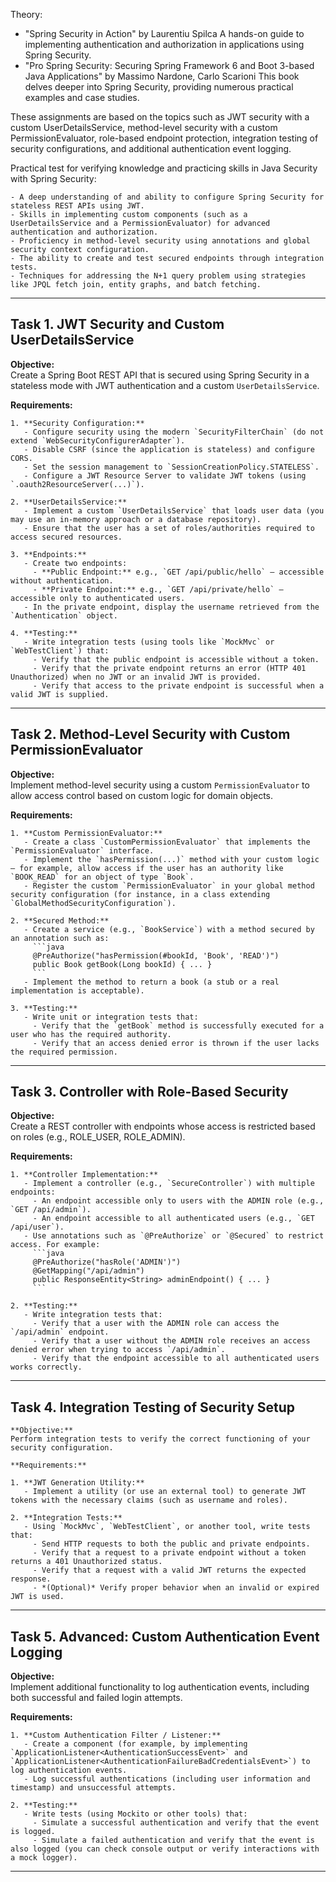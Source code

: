 Theory:

- "Spring Security in Action" by Laurentiu Spilca
  A hands-on guide to implementing authentication and authorization in applications using Spring Security.
- "Pro Spring Security: Securing Spring Framework 6 and Boot 3-based Java Applications"  by Massimo Nardone, Carlo
  Scarioni
  This book delves deeper into Spring Security, providing numerous practical examples and case studies.

These assignments are based on the topics such as JWT security with a custom UserDetailsService, method-level security
with a custom PermissionEvaluator, role-based endpoint protection, integration testing of security configurations, and
additional authentication event logging.

Practical test for verifying knowledge and practicing skills in Java Security with Spring Security:

	- A deep understanding of and ability to configure Spring Security for stateless REST APIs using JWT.
	- Skills in implementing custom components (such as a UserDetailsService and a PermissionEvaluator) for advanced authentication and authorization.
	- Proficiency in method-level security using annotations and global security context configuration.
	- The ability to create and test secured endpoints through integration tests.
	- Techniques for addressing the N+1 query problem using strategies like JPQL fetch join, entity graphs, and batch fetching.

---

## **Task 1. JWT Security and Custom UserDetailsService**

**Objective:**  
Create a Spring Boot REST API that is secured using Spring Security in a stateless mode with JWT authentication and a
custom `UserDetailsService`.

**Requirements:**

	1. **Security Configuration:**
	   - Configure security using the modern `SecurityFilterChain` (do not extend `WebSecurityConfigurerAdapter`).
	   - Disable CSRF (since the application is stateless) and configure CORS.
	   - Set the session management to `SessionCreationPolicy.STATELESS`.
	   - Configure a JWT Resource Server to validate JWT tokens (using `.oauth2ResourceServer(...)`).

	2. **UserDetailsService:**
	   - Implement a custom `UserDetailsService` that loads user data (you may use an in-memory approach or a database repository).
	   - Ensure that the user has a set of roles/authorities required to access secured resources.

	3. **Endpoints:**
	   - Create two endpoints:
		 - **Public Endpoint:** e.g., `GET /api/public/hello` — accessible without authentication.
		 - **Private Endpoint:** e.g., `GET /api/private/hello` — accessible only to authenticated users.
	   - In the private endpoint, display the username retrieved from the `Authentication` object.

	4. **Testing:**
	   - Write integration tests (using tools like `MockMvc` or `WebTestClient`) that:
		 - Verify that the public endpoint is accessible without a token.
		 - Verify that the private endpoint returns an error (HTTP 401 Unauthorized) when no JWT or an invalid JWT is provided.
		 - Verify that access to the private endpoint is successful when a valid JWT is supplied.

---

## **Task 2. Method-Level Security with Custom PermissionEvaluator**

**Objective:**  
Implement method-level security using a custom `PermissionEvaluator` to allow access control based on custom logic for
domain objects.

**Requirements:**

	1. **Custom PermissionEvaluator:**
	   - Create a class `CustomPermissionEvaluator` that implements the `PermissionEvaluator` interface.
	   - Implement the `hasPermission(...)` method with your custom logic – for example, allow access if the user has an authority like `BOOK_READ` for an object of type `Book`.
	   - Register the custom `PermissionEvaluator` in your global method security configuration (for instance, in a class extending `GlobalMethodSecurityConfiguration`).

	2. **Secured Method:**
	   - Create a service (e.g., `BookService`) with a method secured by an annotation such as:
		 ```java
		 @PreAuthorize("hasPermission(#bookId, 'Book', 'READ')")
		 public Book getBook(Long bookId) { ... }
		 ```
	   - Implement the method to return a book (a stub or a real implementation is acceptable).

	3. **Testing:**
	   - Write unit or integration tests that:
		 - Verify that the `getBook` method is successfully executed for a user who has the required authority.
		 - Verify that an access denied error is thrown if the user lacks the required permission.

---

## **Task 3. Controller with Role-Based Security**

**Objective:**  
Create a REST controller with endpoints whose access is restricted based on roles (e.g., ROLE_USER, ROLE_ADMIN).

**Requirements:**

	1. **Controller Implementation:**
	   - Implement a controller (e.g., `SecureController`) with multiple endpoints:
		 - An endpoint accessible only to users with the ADMIN role (e.g., `GET /api/admin`).
		 - An endpoint accessible to all authenticated users (e.g., `GET /api/user`).
	   - Use annotations such as `@PreAuthorize` or `@Secured` to restrict access. For example:
		 ```java
		 @PreAuthorize("hasRole('ADMIN')")
		 @GetMapping("/api/admin")
		 public ResponseEntity<String> adminEndpoint() { ... }
		 ```

	2. **Testing:**
	   - Write integration tests that:
		 - Verify that a user with the ADMIN role can access the `/api/admin` endpoint.
		 - Verify that a user without the ADMIN role receives an access denied error when trying to access `/api/admin`.
		 - Verify that the endpoint accessible to all authenticated users works correctly.

---

## **Task 4. Integration Testing of Security Setup**

	**Objective:**  
	Perform integration tests to verify the correct functioning of your security configuration.

	**Requirements:**

	1. **JWT Generation Utility:**
	   - Implement a utility (or use an external tool) to generate JWT tokens with the necessary claims (such as username and roles).

	2. **Integration Tests:**
	   - Using `MockMvc`, `WebTestClient`, or another tool, write tests that:
		 - Send HTTP requests to both the public and private endpoints.
		 - Verify that a request to a private endpoint without a token returns a 401 Unauthorized status.
		 - Verify that a request with a valid JWT returns the expected response.
		 - *(Optional)* Verify proper behavior when an invalid or expired JWT is used.

---

## **Task 5. Advanced: Custom Authentication Event Logging**

**Objective:**  
Implement additional functionality to log authentication events, including both successful and failed login attempts.

**Requirements:**

	1. **Custom Authentication Filter / Listener:**
	   - Create a component (for example, by implementing `ApplicationListener<AuthenticationSuccessEvent>` and `ApplicationListener<AuthenticationFailureBadCredentialsEvent>`) to log authentication events.
	   - Log successful authentications (including user information and timestamp) and unsuccessful attempts.

	2. **Testing:**
	   - Write tests (using Mockito or other tools) that:
		 - Simulate a successful authentication and verify that the event is logged.
		 - Simulate a failed authentication and verify that the event is also logged (you can check console output or verify interactions with a mock logger).

---
